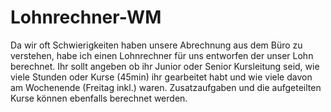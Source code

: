 # Lohnrechner-WM
Da wir oft Schwierigkeiten haben unsere Abrechnung aus dem Büro zu verstehen, habe ich einen Lohnrechner für uns entworfen der unser Lohn berechnet. 
Ihr sollt angeben ob ihr Junior oder Senior Kursleitung seid, wie viele Stunden oder Kurse (45min) ihr gearbeitet habt und wie viele davon am Wochenende (Freitag inkl.) waren. 
Zusatzaufgaben und die aufgeteilten Kurse können ebenfalls berechnet werden.
